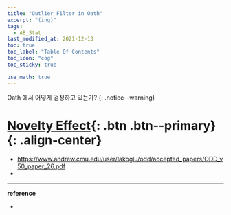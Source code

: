 ```yaml
---
title: "Outlier Filter in Oath"
excerpt: "(ing)"
tags:
  - AB_Stat
last_modified_at: 2021-12-13
toc: true
toc_label: "Table Of Contents"
toc_icon: "cog"
toc_sticky: true

use_math: true
---
```


Oath 에서 어떻게 검정하고 있는가?
{: .notice--warning}

# [Novelty Effect](#link){: .btn .btn--primary}{: .align-center}

- https://www.andrew.cmu.edu/user/lakoglu/odd/accepted_papers/ODD_v50_paper_26.pdf
- 

---

**reference**

- 


